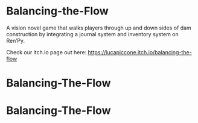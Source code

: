 # Balancing-the-Flow
A vision novel game that walks players through up and down sides of dam construction by integrating a journal system and inventory system on Ren’Py.

Check our itch.io page out here: https://lucapiccone.itch.io/balancing-the-flow
# Balancing-The-Flow
# Balancing-The-Flow
